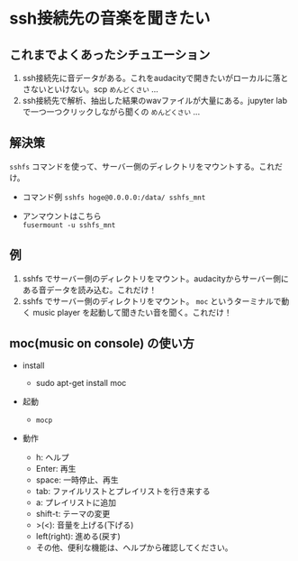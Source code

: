 # ssh接続先の音楽を聞きたい

## これまでよくあったシチュエーション
1. ssh接続先に音データがある。これをaudacityで開きたいがローカルに落とさないといけない。scp `めんどくさい` ...
1. ssh接続先で解析、抽出した結果のwavファイルが大量にある。jupyter lab で一つ一つクリックしながら聞くの `めんどくさい` ...


## 解決策
`sshfs` コマンドを使って、サーバー側のディレクトリをマウントする。これだけ。

- コマンド例
```sshfs hoge@0.0.0.0:/data/ sshfs_mnt```  

- アンマウントはこちら  
```fusermount -u sshfs_mnt ```

## 例
1. sshfs でサーバー側のディレクトリをマウント。audacityからサーバー側にある音データを読み込む。これだけ！
1. sshfs でサーバー側のディレクトリをマウント。 `moc` というターミナルで動く music player を起動して聞きたい音を聞く。これだけ！

## moc(music on console) の使い方
- install
	- sudo apt-get install moc

- 起動
	- `mocp`

- 動作
	- h: ヘルプ
	- Enter: 再生
	- space: 一時停止、再生
	- tab: ファイルリストとプレイリストを行き来する
	- a: プレイリストに追加
	- shift-t: テーマの変更
	- \>(<): 音量を上げる(下げる)
	- left(right): 進める(戻す)
	- その他、便利な機能は、ヘルプから確認してください。
